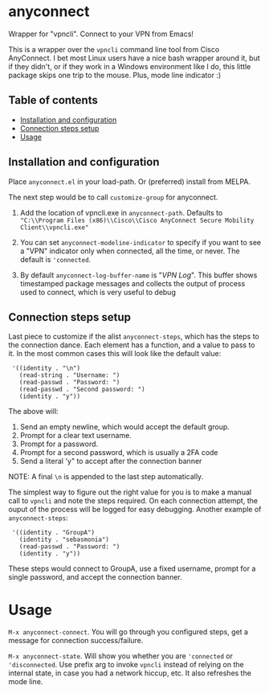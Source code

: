 # anyconnect
Wrapper for "vpncli". Connect to your VPN from Emacs!

This is a wrapper over the `vpncli` command line tool from Cisco AnyConnect. I bet most Linux users have a nice bash
wrapper around it, but if they didn't, or if they work in a Windows environment like I do, this little package skips
one trip to the mouse. Plus, mode line indicator :)

## Table of contents

<!--ts-->

   * [Installation and configuration](#installation-and-configuration)
   * [Connection steps setup](#connection-steps-setup)
   * [Usage](#usage)

<!--te-->

## Installation and configuration

Place `anyconnect.el` in your load-path. Or (preferred) install from MELPA.

The next step would be to call `customize-group` for anyconnect.

1. Add the location of vpncli.exe in `anyconnect-path`. Defaults to `"C:\\Program Files (x86)\\Cisco\\Cisco AnyConnect Secure Mobility Client\\vpncli.exe"`

2. You can set `anyconnect-modeline-indicator` to specify if you want to see a "VPN" indicator only when
connected, all the time, or never. The default is `'connected`.

3. By default `anyconnect-log-buffer-name` is "*VPN Log*". This buffer shows timestamped package messages and
collects the output of process used to connect, which is very useful to debug

## Connection steps setup

Last piece to customize if the alist `anyconnect-steps`, which has the steps to the connection dance. Each element has a function, and a value to pass to it. In the most common cases this will look like the default value:
```elisp
 '((identity . "\n")
   (read-string . "Username: ")
   (read-passwd . "Password: ")
   (read-passwd . "Second password: ")
   (identity . "y"))
```

The above will:

1. Send an empty newline, which would accept the default group.
2. Prompt for a clear text username.
3. Prompt for a password.
4. Prompt for a second password, which is usually a 2FA code
5. Send a literal 'y" to accept after the connection banner

NOTE: A final `\n` is appended to the last step automatically.

The simplest way to figure out the right value for you is to make a manual call to `vpncli` and note the steps required. On each connection attempt, the ouput of the process will be logged for easy debugging.
Another example of `anyconnect-steps`:
```elisp
 '((identity . "GroupA")
   (identity . "sebasmonia")
   (read-passwd . "Password: ")
   (identity . "y"))
```

These steps would connect to GroupA, use a fixed username, prompt for a single password, and accept the connection banner.

# Usage

`M-x anyconnect-connect`. You will go through you configured steps, get a message for connection success/failure.

`M-x anyconnect-state`. Will show you whether you are `'connected` or `'disconnected`. Use prefix arg to invoke `vpncli` instead of relying on the internal state, in case you had a network hiccup, etc. It also refreshes the mode line.


